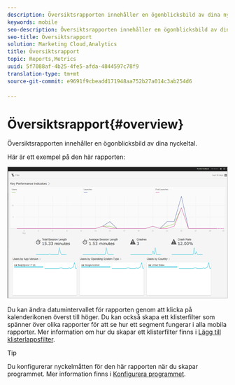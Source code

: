 ```yaml
---
description: Översiktsrapporten innehåller en ögonblicksbild av dina nyckeltal.
keywords: mobile
seo-description: Översiktsrapporten innehåller en ögonblicksbild av dina nyckeltal.
seo-title: Översiktsrapport
solution: Marketing Cloud,Analytics
title: Översiktsrapport
topic: Reports,Metrics
uuid: 5f7088af-4b25-4fe5-afda-4844597c78f9
translation-type: tm+mt
source-git-commit: e9691f9cbeadd171948aa752b27a014c3ab254d6

---
```



# Översiktsrapport{#overview}

Översiktsrapporten innehåller en ögonblicksbild av dina nyckeltal.

Här är ett exempel på den här rapporten:

![](assets/report_usage_overview.png)

Du kan ändra datumintervallet för rapporten genom att klicka på kalenderikonen överst till höger. Du kan också skapa ett klisterfilter som spänner över olika rapporter för att se hur ett segment fungerar i alla mobila rapporter. Mer information om hur du skapar ett klisterfilter finns i [Lägg till klisterlappsfilter](/help/using/usage/reports-customize/t-sticky-filter.md).

>[!TIP]
>
>Du konfigurerar nyckelmåtten för den här rapporten när du skapar programmet. Mer information finns i [Konfigurera programmet](/help/using/c-manage-app-settings/c-mob-confg-app/c-mob-confg-app.md).

